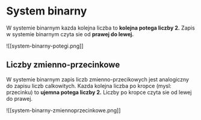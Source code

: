 # System binarny
W systemie binarnym kazda kolejna liczba to <b>kolejna potega liczby 2.</b>
Zapis w systemie binarnym czyta sie od <b>prawej do lewej.</b>

![[system-binarny-potegi.png]]

## Liczby zmienno-przecinkowe
W systemie binarnym zapis liczb zmienno-przecikowych jest analogiczny do zapisu liczb calkowitych.
Kazda kolejna liczba po kropce (mysl: przecinku) to <b> ujemna potega liczby 2.</b>
Liczby po kropce czyta sie od lewej do prawej.

![[system-binarny-zmiennoprzecinkowe.png]]